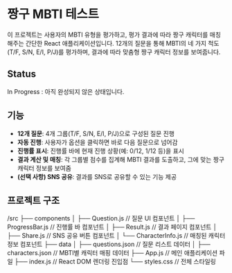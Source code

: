 # 짱구 MBTI 테스트

이 프로젝트는 사용자의 MBTI 유형을 평가하고, 평가 결과에 따라 짱구 캐릭터를 매칭해주는 간단한 React 애플리케이션입니다. 12개의 질문을 통해 MBTI의 네 가지 척도(T/F, S/N, E/I, P/J)를 평가하며, 결과에 따라 맞춤형 짱구 캐릭터 정보를 보여줍니다.

## Status
In Progress : 아직 완성되지 않은 상태입니다.

## 기능

- **12개 질문**: 4개 그룹(T/F, S/N, E/I, P/J)으로 구성된 질문 진행
- **자동 진행**: 사용자가 옵션을 클릭하면 바로 다음 질문으로 넘어감
- **진행률 표시**: 진행률 바에 현재 진행 상황(예: 0/12, 1/12 등)을 표시
- **결과 계산 및 매칭**: 각 그룹별 점수를 집계해 MBTI 결과를 도출하고, 그에 맞는 짱구 캐릭터 정보를 보여줌
- **(선택 사항) SNS 공유**: 결과를 SNS로 공유할 수 있는 기능 제공

## 프로젝트 구조
/src 
├── components 
│ ├── Question.js // 질문 UI 컴포넌트 
│ ├── ProgressBar.js // 진행률 바 컴포넌트 
│ ├── Result.js // 결과 페이지 컴포넌트 
│ ├── Share.js // SNS 공유 버튼 컴포넌트 
│ └── CharacterInfo.js // 매칭된 캐릭터 정보 컴포넌트 
├── data 
│ ├── questions.json // 질문 리스트 데이터 
│ ├── characters.json // MBTI별 캐릭터 매핑 데이터 
├── App.js // 메인 애플리케이션 파일 
├── index.js // React DOM 렌더링 진입점 
└── styles.css // 전체 스타일링

